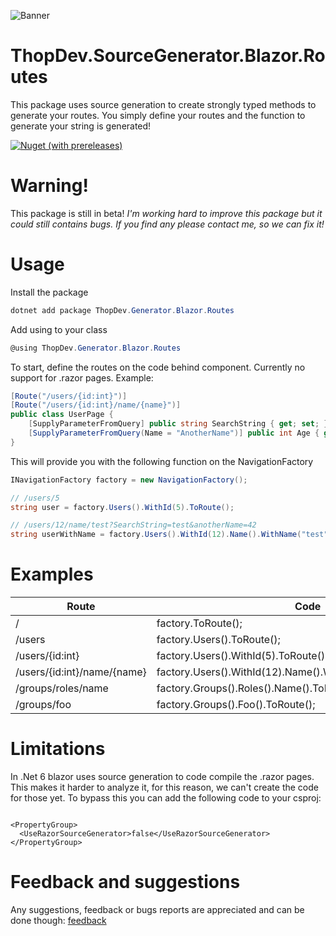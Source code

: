 ![Banner](https://user-images.githubusercontent.com/9268249/175341782-661bd327-cba6-415c-8ea7-1a01c5c953a7.png)

# ThopDev.SourceGenerator.Blazor.Routes

This package uses source generation to create strongly typed methods to generate your routes. You simply define your routes and the function to generate your string is generated!

[![Nuget (with prereleases)](https://img.shields.io/nuget/vpre/ThopDev.Generator.Blazor.Routes)](https://www.nuget.org/packages/ThopDev.Generator.Blazor.Routes/)

# Warning!

This package is still in beta!
_I'm working hard to improve this package but it could still contains bugs. If you find any please contact me, so we can fix
it!_

# Usage
Install the package
```csharp
dotnet add package ThopDev.Generator.Blazor.Routes
```
Add using to your class
````csharp
@using ThopDev.Generator.Blazor.Routes
````

To start, define the routes on the code behind component. Currently no support for .razor pages.
Example:

```csharp
[Route("/users/{id:int}")]
[Route("/users/{id:int}/name/{name}")]
public class UserPage {
    [SupplyParameterFromQuery] public string SearchString { get; set; }
    [SupplyParameterFromQuery(Name = "AnotherName")] public int Age { get; set; }
}
```

This will provide you with the following function on the NavigationFactory

```csharp
INavigationFactory factory = new NavigationFactory();

// /users/5
string user = factory.Users().WithId(5).ToRoute();

// /users/12/name/test?SearchString=test&anotherName=42
string userWithName = factory.Users().WithId(12).Name().WithName("test").ToRoute(searchString: "Hello", anotherName: 42);
```
# Examples

| Route                       | Code                                                          | Generates           | 
|-----------------------------|---------------------------------------------------------------|---------------------|
| /                           | factory.ToRoute();                                            | /                   |
| /users                      | factory.Users().ToRoute();                                    | /users              |
| /users/{id:int}             | factory.Users().WithId(5).ToRoute();                          | /users/5            |
| /users/{id:int}/name/{name} | factory.Users().WithId(12).Name().WithName("test").ToRoute(); | /users/12/name/test |
| /groups/roles/name          | factory.Groups().Roles().Name().ToRoute();                    | /groups/roles/name  |
| /groups/foo                 | factory.Groups().Foo().ToRoute();                             | /groups/foo         |

# Limitations

In .Net 6 blazor uses source generation to code compile the .razor pages. This makes it harder to analyze it, for this
reason, we can't create the code for those yet.
To bypass this you can add the following code to your csproj:

```csharp![Uploading Frame 6.png…]()

<PropertyGroup>
  <UseRazorSourceGenerator>false</UseRazorSourceGenerator>
</PropertyGroup> 
```


# Feedback and suggestions  
Any suggestions, feedback or bugs reports are appreciated and can be done though: [feedback](https://github.com/thopdev/ThopDev.Generators/issues/new/choose)
